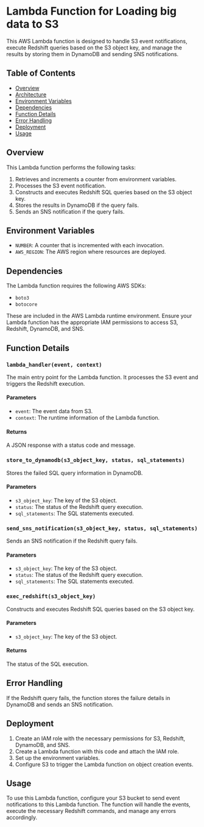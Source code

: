 # Lambda Function for Loading big data to S3

This AWS Lambda function is designed to handle S3 event notifications, execute Redshift queries based on the S3 object key, and manage the results by storing them in DynamoDB and sending SNS notifications.

## Table of Contents

- [Overview](#overview)
- [Architecture](#architecture)
- [Environment Variables](#environment-variables)
- [Dependencies](#dependencies)
- [Function Details](#function-details)
- [Error Handling](#error-handling)
- [Deployment](#deployment)
- [Usage](#usage)

## Overview

This Lambda function performs the following tasks:

1. Retrieves and increments a counter from environment variables.
2. Processes the S3 event notification.
3. Constructs and executes Redshift SQL queries based on the S3 object key.
4. Stores the results in DynamoDB if the query fails.
5. Sends an SNS notification if the query fails.


## Environment Variables

- `NUMBER`: A counter that is incremented with each invocation.
- `AWS_REGION`: The AWS region where resources are deployed.

## Dependencies

The Lambda function requires the following AWS SDKs:

- `boto3`
- `botocore`

These are included in the AWS Lambda runtime environment. Ensure your Lambda function has the appropriate IAM permissions to access S3, Redshift, DynamoDB, and SNS.

## Function Details

### `lambda_handler(event, context)`

The main entry point for the Lambda function. It processes the S3 event and triggers the Redshift execution.

#### Parameters

- `event`: The event data from S3.
- `context`: The runtime information of the Lambda function.

#### Returns

A JSON response with a status code and message.

### `store_to_dynamodb(s3_object_key, status, sql_statements)`

Stores the failed SQL query information in DynamoDB.

#### Parameters

- `s3_object_key`: The key of the S3 object.
- `status`: The status of the Redshift query execution.
- `sql_statements`: The SQL statements executed.

### `send_sns_notification(s3_object_key, status, sql_statements)`

Sends an SNS notification if the Redshift query fails.

#### Parameters

- `s3_object_key`: The key of the S3 object.
- `status`: The status of the Redshift query execution.
- `sql_statements`: The SQL statements executed.

### `exec_redshift(s3_object_key)`

Constructs and executes Redshift SQL queries based on the S3 object key.

#### Parameters

- `s3_object_key`: The key of the S3 object.

#### Returns

The status of the SQL execution.

## Error Handling

If the Redshift query fails, the function stores the failure details in DynamoDB and sends an SNS notification.

## Deployment

1. Create an IAM role with the necessary permissions for S3, Redshift, DynamoDB, and SNS.
2. Create a Lambda function with this code and attach the IAM role.
3. Set up the environment variables.
4. Configure S3 to trigger the Lambda function on object creation events.

## Usage

To use this Lambda function, configure your S3 bucket to send event notifications to this Lambda function. The function will handle the events, execute the necessary Redshift commands, and manage any errors accordingly.
